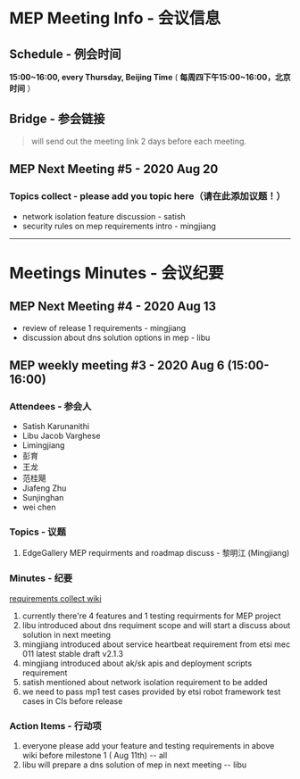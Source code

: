 # MEP Meeting Info - 会议信息

## Schedule - 例会时间
 **15:00~16:00, every Thursday, Beijing Time** 
( **每周四下午15:00~16:00，北京时间** ）

## Bridge - 参会链接
> will send out the meeting link 2 days before each meeting.


## MEP Next Meeting #5 - 2020 Aug 20

### Topics collect - please add you topic here（请在此添加议题！）
- network isolation feature discussion - satish
- security rules on mep requirements intro - mingjiang

---

# Meetings Minutes - 会议纪要


## MEP Next Meeting #4 - 2020 Aug 13

- review of release 1 requirements - mingjiang
- discussion about dns solution options in mep - libu

## MEP weekly meeting #3 - 2020 Aug 6  (15:00-16:00)

### Attendees - 参会人

- Satish Karunanithi
- Libu Jacob Varghese
- Limingjiang
- 彭育
- 王龙
- 范桂飓
- Jiafeng Zhu
- Sunjinghan
- wei chen


### Topics - 议题

1. EdgeGallery MEP requirments and roadmap discuss  - 黎明江 (Mingjiang)

### Minutes - 纪要

[requirements collect wiki](https://gitee.com/edgegallery/community/blob/master/MEP%20PT/release/release_v1.0.0_req.md)

1. currently there're 4 features and 1 testing requirments for MEP project
2. libu introduced about dns requiment scope and will start a discuss about solution in next meeting
3. mingjiang introduced about service heartbeat requirement from etsi mec 011 latest stable draft v2.1.3
4. mingjiang introduced about ak/sk apis and deployment scripts requirement
5. satish mentioned about network isolation requirement to be added
5. we need to pass mp1 test cases provided by etsi robot framework test cases in CIs before release
### Action Items - 行动项
1. everyone please add your feature and testing requirements in above wiki before milestone 1 ( Aug 11th) -- all
2. libu will prepare a dns solution of mep in next meeting -- libu
